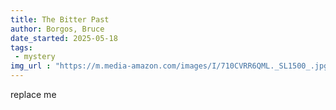 ```yaml
---
title: The Bitter Past
author: Borgos, Bruce
date_started: 2025-05-18
tags: 
 - mystery 
img_url : "https://m.media-amazon.com/images/I/710CVRR6QML._SL1500_.jpg"
---
```

replace me
